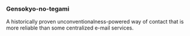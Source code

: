 ### Gensokyo-no-tegami

A historically proven unconventionalness-powered way of contact that is more reliable than some centralized e-mail services.
